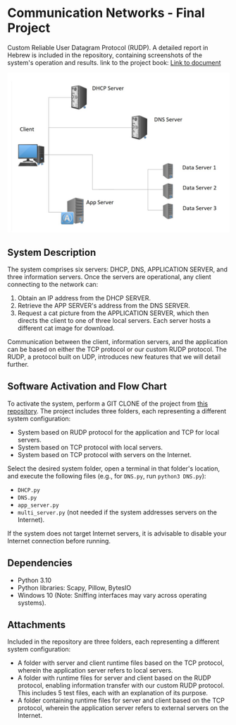 # Communication Networks - Final Project

Custom Reliable User Datagram Protocol (RUDP).
A detailed report in Hebrew is included in the repository, containing screenshots of the system's operation and results.
link to the project book: [Link to document](README.pdf)

![alt text](images/network-diagram.jpg)

## System Description

The system comprises six servers: DHCP, DNS, APPLICATION SERVER, and three information servers. Once the servers are operational, any client connecting to the network can:

1. Obtain an IP address from the DHCP SERVER.
2. Retrieve the APP SERVER's address from the DNS SERVER.
3. Request a cat picture from the APPLICATION SERVER, which then directs the client to one of three local servers. Each server hosts a different cat image for download.

Communication between the client, information servers, and the application can be based on either the TCP protocol or our custom RUDP protocol. The RUDP, a protocol built on UDP, introduces new features that we will detail further.

## Software Activation and Flow Chart

To activate the system, perform a GIT CLONE of the project from [this repository](https://github.com/aradbm/Networks_Final_Project-RUDP). The project includes three folders, each representing a different system configuration:

- System based on RUDP protocol for the application and TCP for local servers.
- System based on TCP protocol with local servers.
- System based on TCP protocol with servers on the Internet.

Select the desired system folder, open a terminal in that folder's location, and execute the following files (e.g., for `DNS.py`, run `python3 DNS.py`):

- `DHCP.py`
- `DNS.py`
- `app_server.py`
- `multi_server.py` (not needed if the system addresses servers on the Internet).

If the system does not target Internet servers, it is advisable to disable your Internet connection before running.

## Dependencies

- Python 3.10
- Python libraries: Scapy, Pillow, BytesIO
- Windows 10 (Note: Sniffing interfaces may vary across operating systems).

## Attachments

Included in the repository are three folders, each representing a different system configuration:

- A folder with server and client runtime files based on the TCP protocol, wherein the application server refers to local servers.
- A folder with runtime files for server and client based on the RUDP protocol, enabling information transfer with our custom RUDP protocol. This includes 5 test files, each with an explanation of its purpose.
- A folder containing runtime files for server and client based on the TCP protocol, wherein the application server refers to external servers on the Internet.
